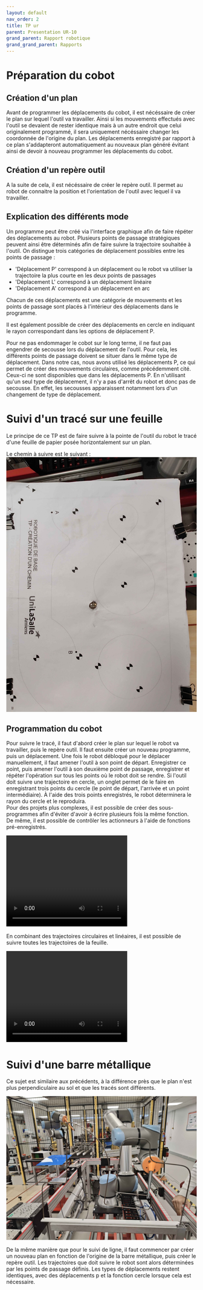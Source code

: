 ```yaml
---
layout: default
nav_order: 2
title: TP ur
parent: Presentation UR-10
grand_parent: Rapport robotique
grand_grand_parent: Rapports
---
```


# Préparation du cobot

## Création d'un plan

Avant de programmer les déplacements du cobot, il est nécéssaire de créer le plan sur lequel l'outil va travailler. 
Ainsi si les mouvements effectués avec l'outil se devaient de rester identique mais à un autre endroit que celui originalement programmé, il sera uniquement nécéssaire changer les coordonnée de l'origine du plan. 
Les déplacements enregistré par rapport à ce plan s'addapteront automatiquement au nouveaux plan généré évitant ainsi de devoir à nouveau programmer les déplacements du cobot. 

## Création d'un repère outil

A la suite de cela, il est nécéssaire de créer le repère outil. 
Il permet au robot de connaitre la position et l'orientation de l'outil avec lequel il va travailler. 


## Explication des différents mode

Un programme peut être créé via l'interface graphique afin de faire répéter des déplacements au robot. 
Plusieurs points de passage stratégiques peuvent ainsi être déterminés afin de faire suivre la trajectoire souhaitée à l'outil. 
On distingue trois catégories de déplacement possibles entre les points de passage :
  - 'Déplacement P' correspond à un déplacement ou le robot va utiliser la trajectoire la plus courte en les deux points de passages  
  - 'Déplacement L' correspond à un déplacement linéaire  
  - 'Déplacement A' correspond à un déplacement en arc 

Chacun de ces déplacements est une catégorie de mouvements et les points de passage sont placés à l'intérieur des déplacements dans le programme.

Il est également possible de créer des déplacements en cercle en indiquant le rayon correspondant dans les options de déplacement P. 

Pour ne pas endommager le cobot sur le long terme, il ne faut pas engendrer de secousse lors du déplacement de l'outil. 
Pour cela, les différents points de passage doivent se situer dans le même type de déplacement. 
Dans notre cas, nous avons utilisé les déplacements P, ce qui permet de créer des mouvements circulaires, comme précédemment cité. 
Ceux-ci ne sont disponibles que dans les déplacements P. 
En n'utilisant qu'un seul type de déplacement, il n'y a pas d'arrêt du robot et donc pas de secousse. 
En effet, les secousses apparaissent notamment lors d'un changement de type de déplacement.



# Suivi d'un tracé sur une feuille

Le principe de ce TP est de faire suivre à la pointe de l'outil du robot le tracé d'une feuille de papier posée horizontalement sur un plan. 

Le chemin à suivre est le suivant :
![Texte alternatif](./photo/IMG20241105111948.jpg "Le titre de mon image")

## Programmation du cobot

Pour suivre le tracé, il faut d'abord créer le plan sur lequel le robot va travailler, puis le repère outil. 
Il faut ensuite créer un nouveau programme, puis un déplacement. 
Une fois le robot débloqué pour le déplacer manuellement, il faut amener l'outil à son point de départ.
Enregistrer ce point, puis amener l'outil à son deuxième point de passage, enregistrer et répéter l'opération sur tous les points où le robot doit se rendre. 
Si l'outil doit suivre une trajectoire en cercle, un onglet permet de le faire en enregistrant trois points du cercle (le point de départ, l'arrivée et un point intermédiaire). 
À l'aide des trois points enregistrés, le robot déterminera le rayon du cercle et le reproduira.  
Pour des projets plus complexes, il est possible de créer des sous-programmes afin d'éviter d'avoir à écrire plusieurs fois la même fonction. 
De même, il est possible de contrôler les actionneurs à l'aide de fonctions pré-enregistrés. 


<video width="320" height="240" controls>
  <source src="./photo/VID20241022091631.mp4" type="video/mp4">
  Votre navigateur ne supporte pas les vidéos HTML5.
</video>

En combinant des trajectoires circulaires et linéaires, il est possible de suivre toutes les trajectoires de la feuille. 

<video width="320" height="240" controls>
  <source src="./photo/VID20241022101134.mp4" type="video/mp4">
  Votre navigateur ne supporte pas les vidéos HTML5.
</video>

# Suivi d'une barre métallique

Ce sujet est similaire aux précédents, à la différence près que le plan n'est plus perpendiculaire au sol et que les tracés sont différents. 

![Texte alternatif](./photo/IMG20241105115317.jpg "Le titre de mon image")


De la même manière que pour le suivi de ligne, il faut commencer par créer un nouveau plan en fonction de l'origine de la barre métallique, puis créer le repère outil. 
Les trajectoires que doit suivre le robot sont alors déterminées par les points de passage définis. 
Les types de déplacements restent identiques, avec des déplacements p et la fonction cercle lorsque cela est nécessaire.    



